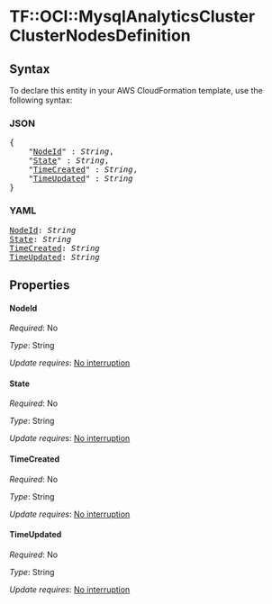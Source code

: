# TF::OCI::MysqlAnalyticsCluster ClusterNodesDefinition

## Syntax

To declare this entity in your AWS CloudFormation template, use the following syntax:

### JSON

<pre>
{
    "<a href="#nodeid" title="NodeId">NodeId</a>" : <i>String</i>,
    "<a href="#state" title="State">State</a>" : <i>String</i>,
    "<a href="#timecreated" title="TimeCreated">TimeCreated</a>" : <i>String</i>,
    "<a href="#timeupdated" title="TimeUpdated">TimeUpdated</a>" : <i>String</i>
}
</pre>

### YAML

<pre>
<a href="#nodeid" title="NodeId">NodeId</a>: <i>String</i>
<a href="#state" title="State">State</a>: <i>String</i>
<a href="#timecreated" title="TimeCreated">TimeCreated</a>: <i>String</i>
<a href="#timeupdated" title="TimeUpdated">TimeUpdated</a>: <i>String</i>
</pre>

## Properties

#### NodeId

_Required_: No

_Type_: String

_Update requires_: [No interruption](https://docs.aws.amazon.com/AWSCloudFormation/latest/UserGuide/using-cfn-updating-stacks-update-behaviors.html#update-no-interrupt)

#### State

_Required_: No

_Type_: String

_Update requires_: [No interruption](https://docs.aws.amazon.com/AWSCloudFormation/latest/UserGuide/using-cfn-updating-stacks-update-behaviors.html#update-no-interrupt)

#### TimeCreated

_Required_: No

_Type_: String

_Update requires_: [No interruption](https://docs.aws.amazon.com/AWSCloudFormation/latest/UserGuide/using-cfn-updating-stacks-update-behaviors.html#update-no-interrupt)

#### TimeUpdated

_Required_: No

_Type_: String

_Update requires_: [No interruption](https://docs.aws.amazon.com/AWSCloudFormation/latest/UserGuide/using-cfn-updating-stacks-update-behaviors.html#update-no-interrupt)

